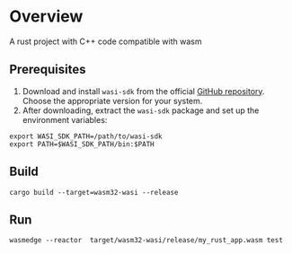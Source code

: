 # Overview

A rust project with C++ code compatible with wasm

## Prerequisites 


1. Download and install `wasi-sdk` from the official [GitHub repository](https://github.com/WebAssembly/wasi-sdk/releases). Choose the appropriate version for your system.
2. After downloading, extract the `wasi-sdk` package and set up the environment variables:
```
export WASI_SDK_PATH=/path/to/wasi-sdk
export PATH=$WASI_SDK_PATH/bin:$PATH
```

## Build

```
cargo build --target=wasm32-wasi --release
```

## Run 

```
wasmedge --reactor  target/wasm32-wasi/release/my_rust_app.wasm test
```
